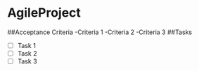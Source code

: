 # AgileProject
##Acceptance Criteria
-Criteria 1
-Criteria 2
-Criteria 3
##Tasks
- [ ] Task 1
- [ ] Task 2
- [ ] Task 3
